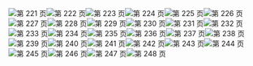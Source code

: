 ![第 221 页](img/00221.jpeg)![第 222 页](img/00222.jpeg)![第 223 页](img/00223.jpeg)![第 224 页](img/00224.jpeg)![第 225 页](img/00225.jpeg)![第 226 页](img/00226.jpeg)![第 227 页](img/00227.jpeg)![第 228 页](img/00228.jpeg)![第 229 页](img/00229.jpeg)![第 230 页](img/00230.jpeg)![第 231 页](img/00231.jpeg)![第 232 页](img/00232.jpeg)![第 233 页](img/00233.jpeg)![第 234 页](img/00234.jpeg)![第 235 页](img/00235.jpeg)![第 236 页](img/00236.jpeg)![第 237 页](img/00237.jpeg)![第 238 页](img/00238.jpeg)![第 239 页](img/00239.jpeg)![第 240 页](img/00240.jpeg)![第 241 页](img/00241.jpeg)![第 242 页](img/00242.jpeg)![第 243 页](img/00243.jpeg)![第 244 页](img/00244.jpeg)![第 245 页](img/00245.jpeg)![第 246 页](img/00246.jpeg)![第 247 页](img/00247.jpeg)![第 248 页](img/00248.jpeg)
